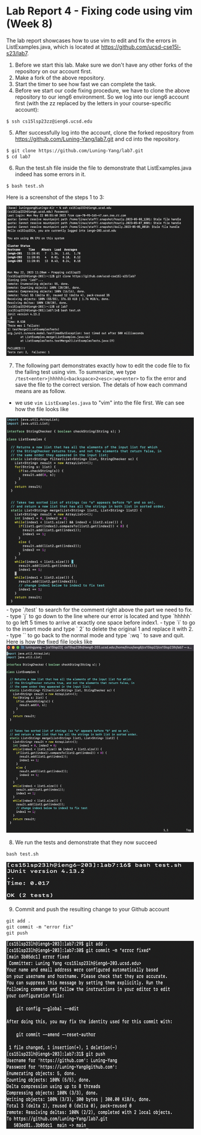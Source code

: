 # Lab Report 4 - Fixing code using vim (Week 8)
The lab report showcases how to use vim to edit and fix the errors in ListExamples.java, which is located at https://github.com/ucsd-cse15l-s23/lab7.

1. Before we start this lab. Make sure we don't have any other forks of the repository on our account first.
2. Make a fork of the above repository.
3. Start the timer to see how fast we can complete the task.
4. Before we start our code fixing procedure, we have to clone the above repository to our ieng6 environment. So we log into our ieng6 account first (with the zz replaced by the letters in your course-specific account):
```
$ ssh cs15lsp23zz@ieng6.ucsd.edu
```
5. After successfully log into the account, clone the forked repository from https://github.com/Luning-Yang/lab7.git and cd into the repository.
```
$ git clone https://github.com/Luning-Yang/lab7.git
$ cd lab7
```
6. Run the test.sh file inside the file to demonstrate that ListExamples.java indeed has some errors in it.
```
$ bash test.sh
```
Here is a screenshot of the steps 1 to 3:

<img src="lab4_img/setup.png" alt="Image" width="500" height="400">

7. The following part demonstrates exactly how to edit the code file to fix the failing test using vim. To summarize, we type `/test<enter>jhhhhhi<backspace>2<esc>:wq<enter>` to fix the error and save the file to the correct version. The detals of how each command means are as follow.
  - we use `vim ListExamples.java` to "vim" into the file first. We can see how the file looks like
  <img src="lab4_img/original.png" alt="Image" width="500" height="500">
  - type `/test<enter>` to search for the comment right above the part we need to fix.
  - type `j` to go down to the line where our error is located and type `hhhhh` to go left 5 times to arrive at exactly one space before index1. 
  - type `i` to go to the insert mode and type `<backspace> 2` to delete the original 1 and replace it with 2.
  - type `<esc>` to go back to the normal mode and type `:wq <enter>` to save and quit. Here is how the fixed file looks like 
  <img src="lab4_img/fix.png" alt="Image" width="500" height="500">

8. We run the tests and demonstrate that they now succeed
```
bash test.sh
```
<img src="lab4_img/success.png" alt="Image" width="500" height="100">

9. Commit and push the resulting change to your Github account
```
git add .
git commit -m "error fix"
git push
```
<img src="lab4_img/commit.png" alt="Image" width="500" height="500">




